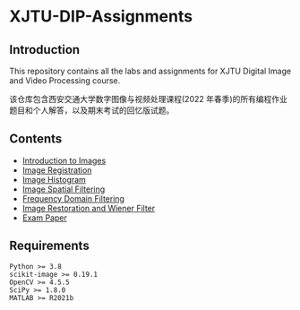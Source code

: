 # XJTU-DIP-Assignments

## Introduction

This repository contains all the labs and assignments for XJTU Digital Image and Video Processing course.

该仓库包含西安交通大学数字图像与视频处理课程(2022 年春季)的所有编程作业题目和个人解答，以及期末考试的回忆版试题。

## Contents

- [Introduction to Images](assignment1/)
- [Image Registration](assignment2/)
- [Image Histogram](assignment3/)
- [Image Spatial Filtering](assignment4/)
- [Frequency Domain Filtering](assignment5/)
- [Image Restoration and Wiener Filter](assignment6/)
- [Exam Paper](exam/)

## Requirements

```
Python >= 3.8
scikit-image >= 0.19.1
OpenCV >= 4.5.5
SciPy >= 1.8.0
MATLAB >= R2021b
```
